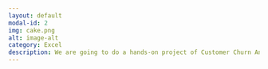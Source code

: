 ```yaml
---
layout: default
modal-id: 2
img: cake.png
alt: image-alt
category: Excel
description: We are going to do a hands-on project of Customer Churn Analysis for an e-commerce company in the Telecom industry. This project is built as part of the learning from Datacamp using available resources and datasets on the website. Before we proceed any further, let’s first understand what a Customer Churn Rate means. Investopedia defines it as “the rate of attrition at which customers stop doing business with an entity. It is most commonly expressed as the percentage of service subscribers who discontinue their subscriptions within a given time period”. It is an important metric that provides an insight into the company in terms of how competitive they are in the market; possibly why there is an attrition rate in customer base; and by how much. 
---
```

